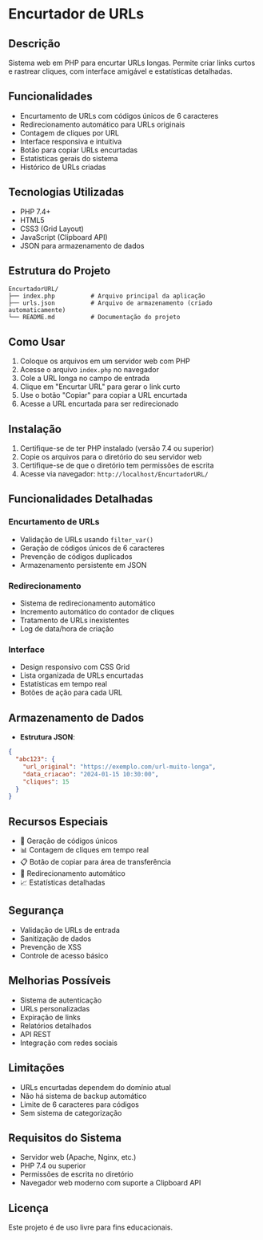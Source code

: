 # Encurtador de URLs

## Descrição
Sistema web em PHP para encurtar URLs longas. Permite criar links curtos e rastrear cliques, com interface amigável e estatísticas detalhadas.

## Funcionalidades
- Encurtamento de URLs com códigos únicos de 6 caracteres
- Redirecionamento automático para URLs originais
- Contagem de cliques por URL
- Interface responsiva e intuitiva
- Botão para copiar URLs encurtadas
- Estatísticas gerais do sistema
- Histórico de URLs criadas

## Tecnologias Utilizadas
- PHP 7.4+
- HTML5
- CSS3 (Grid Layout)
- JavaScript (Clipboard API)
- JSON para armazenamento de dados

## Estrutura do Projeto
```
EncurtadorURL/
├── index.php          # Arquivo principal da aplicação
├── urls.json          # Arquivo de armazenamento (criado automaticamente)
└── README.md          # Documentação do projeto
```

## Como Usar
1. Coloque os arquivos em um servidor web com PHP
2. Acesse o arquivo `index.php` no navegador
3. Cole a URL longa no campo de entrada
4. Clique em "Encurtar URL" para gerar o link curto
5. Use o botão "Copiar" para copiar a URL encurtada
6. Acesse a URL encurtada para ser redirecionado

## Instalação
1. Certifique-se de ter PHP instalado (versão 7.4 ou superior)
2. Copie os arquivos para o diretório do seu servidor web
3. Certifique-se de que o diretório tem permissões de escrita
4. Acesse via navegador: `http://localhost/EncurtadorURL/`

## Funcionalidades Detalhadas

### Encurtamento de URLs
- Validação de URLs usando `filter_var()`
- Geração de códigos únicos de 6 caracteres
- Prevenção de códigos duplicados
- Armazenamento persistente em JSON

### Redirecionamento
- Sistema de redirecionamento automático
- Incremento automático do contador de cliques
- Tratamento de URLs inexistentes
- Log de data/hora de criação

### Interface
- Design responsivo com CSS Grid
- Lista organizada de URLs encurtadas
- Estatísticas em tempo real
- Botões de ação para cada URL

## Armazenamento de Dados
- **Estrutura JSON**:
```json
{
  "abc123": {
    "url_original": "https://exemplo.com/url-muito-longa",
    "data_criacao": "2024-01-15 10:30:00",
    "cliques": 15
  }
}
```

## Recursos Especiais
- 🔗 Geração de códigos únicos
- 📊 Contagem de cliques em tempo real
- 📋 Botão de copiar para área de transferência
- 🎯 Redirecionamento automático
- 📈 Estatísticas detalhadas

## Segurança
- Validação de URLs de entrada
- Sanitização de dados
- Prevenção de XSS
- Controle de acesso básico

## Melhorias Possíveis
- Sistema de autenticação
- URLs personalizadas
- Expiração de links
- Relatórios detalhados
- API REST
- Integração com redes sociais

## Limitações
- URLs encurtadas dependem do domínio atual
- Não há sistema de backup automático
- Limite de 6 caracteres para códigos
- Sem sistema de categorização

## Requisitos do Sistema
- Servidor web (Apache, Nginx, etc.)
- PHP 7.4 ou superior
- Permissões de escrita no diretório
- Navegador web moderno com suporte a Clipboard API

## Licença
Este projeto é de uso livre para fins educacionais. 